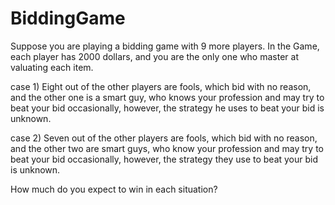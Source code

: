 # BiddingGame

Suppose you are playing a bidding game with 9 more players. In the Game, each player has 2000 dollars, and you are the only one who master at valuating each item.

case 1) Eight out of the other players are fools, which bid with no reason, and the other one is a smart guy, who knows your profession and may try to beat your bid occasionally, however, the strategy he uses to beat your bid is unknown.

case 2) Seven out of the other players are fools, which bid with no reason, and the other two are smart guys, who know your profession and may try to beat your bid occasionally, however, the strategy they use to beat your bid is unknown.

How much do you expect to win in each situation?
